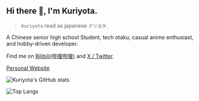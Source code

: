 

## Hi there 👋, I'm Kuriyota.

> `Kuriyota` read as japanese `クリヨタ`.

A Chinese senior high school Student, tech otaku, casual anime enthusiast, and hobby-driven developer.

Find me on [Bilibili(哔哩哔哩)](https://space.bilibili.com/650631530) and [X / Twitter](https://x.com/cn_Kuriyota).

[Personal Website](https://kuriyota.com/)

![Kuriyota's GitHub stats](https://github-readme-stats.vercel.app/api?username=Kuriyota&show_icons=true&text_bold=true&hide_rank=true)

![Top Langs](https://github-readme-stats.vercel.app/api/top-langs/?username=kuriyota)
